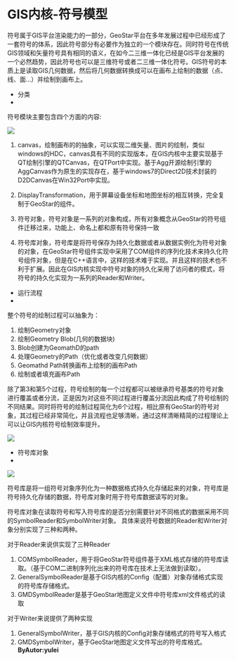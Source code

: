 # GIS内核-符号模型 #
   符号属于GIS平台渲染能力的一部分，GeoStar平台在多年发展过程中已经形成了一套符号的体系，因此符号部分有必要作为独立的一个模块存在。同时符号在传统GIS领域和矢量符号具有相同的语义，在如今二三维一体化已经是GIS平台发展的一个必然趋势，因此符号也可以是三维符号或者二三维一体化符号。GIS符号的本质上是读取GIS几何数据，然后将几何数据转换成可以在画布上绘制的数据（点、线、面…）并绘制到画布上。

- 分类
- 

符号模块主要包含四个方面的内容:

![](md_pictures/a.jpg)


1.	canvas，绘制画布的的抽象，可以实现二维矢量、图片的绘制，类似windows的HDC，canvas具有不同的实现版本，在GIS内核中主要实现基于QT绘制引擎的QTCanvas，在QTPort中实现。基于Agg开源绘制引擎的AggCanvas作为原生的实现存在，基于windows7的Direct2D技术封装的D2DCanvas在Win32Port中实现。

1.	DisplayTransformation，用于屏幕设备坐标和地图坐标的相互转换，完全复制于GeoStar的组件。

1.	符号对象，符号对象是一系列的对象构成，所有对象概念从GeoStar的符号组件迁移过来，功能上、命名上都和原有符号保持一致

1.	符号库对象，符号库是将符号保存为持久化数据或者从数据实例化为符号对象的对象，在GeoStar符号组件实现中采用了COM组件的序列化技术来持久化符号组件对象，但是在C++语言中，这样的技术难于实现。并且这样的技术也不利于扩展。因此在GIS内核实现中符号对象的持久化采用了访问者的模式，将符号的持久化实现为一系列的Reader和Writer。



- 运行流程   
- 
整个符号的绘制过程可以抽象为：

1.	绘制Geometry对象
2.	绘制Geometry Blob(几何的数据块)
3.	Blob创建为GeomathD的path
4.	处理Geometry的Path（优化或者改变几何数据）
5.	Geomathd Path转换画布上绘制的画布Path
6.	绘制或者填充画布Path

   除了第3和第5个过程，符号绘制的每一个过程都可以被继承符号基类的符号对象进行覆盖或者分流，正是因为对这些不同过程进行覆盖分流因此构成了符号绘制的不同结果。同时将符号的绘制过程简化为6个过程，相比原有GeoStar的符号对象，其过程已经非常简化，并且流程也足够清晰，通过这样清晰精简的过程理论上可以让GIS内核符号绘制效率提升。

![](md_pictures/b.jpg)

- 符号库对象
-  

![](md_pictures/c.jpg)



符号库是将一组符号对象序列化为一种数据格式持久化存储起来的对象，符号库是符号持久化存储的数据，符号库对象时用于符号库数据读写的对象。

符号库对象在读取符号和写入符号库的是否分别需要针对不同格式的数据采用不同的SymbolReader和SymbolWriter对象。
具体来说符号数据的Reader和Writer对象分别实现了三种和两种。

对于Reader来说供实现了三种Reader

1.  COMSymbolReader，用于将GeoStar符号组件基于XML格式存储的符号库读取。（基于COM二进制序列化出来的符号库在技术上无法做到读取）。
1.	GeneralSymbolReader是基于GIS内核的Config（配置）对象存储格式实现的符号库存储格式。
1.	GMDSymbolReader是基于GeoStar地图定义文件中符号库xml文件格式的读取

对于Writer来说提供了两种实现

1.	GeneralSymbolWriter，基于GIS内核的Config对象存储格式的符号写入格式
2.	GMDSymbolWriter，基于GeoStar地图定义文件写出的符号库格式。
**ByAutor:yulei**
   


